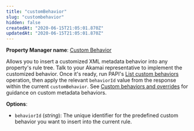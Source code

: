 ```yaml
---
title: "customBehavior"
slug: "custombehavior"
hidden: false
createdAt: "2020-06-15T21:05:01.870Z"
updatedAt: "2020-06-15T21:05:01.870Z"
---
```

__Property Manager name__: [Custom Behavior](https://control.akamai.com/wh/CUSTOMER/AKAMAI/en-US/WEBHELP/property-manager/property-manager-help/csh_lookup.html?id=PM_0031)

Allows you to insert a customized XML metadata behavior into any property's rule tree.  Talk to your Akamai representative to implement the customized behavior. Once it's ready, run PAPI's [List custom behaviors](https://learn.akamai.com/en-us/api/core_features/adaptive_acceleration/v1.html#getcustombehaviors) operation, then apply the relevant `behaviorId` value from the response within the current `customBehavior`. See [Custom behaviors and overrides](https://learn.akamai.com/en-us/api/core_features/property_manager/v1.html#custombehaviors) for guidance on custom metadata behaviors.

__Options__:

<div class="option" markdown="1" id="customBehavior.behaviorId" >

- `behaviorId` (_string_): The unique identifier for the predefined custom behavior you want to insert into the current rule.

</div>

</div>

<div class="feature" data-feature="datastream" markdown="1">
